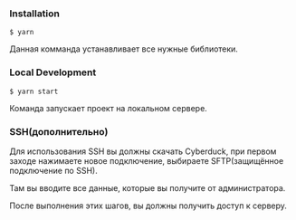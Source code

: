 ### Installation

```
$ yarn
```

Данная комманда устанавливает все нужные библиотеки.

### Local Development

```
$ yarn start
```

Команда запускает проект на локальном сервере.

### SSH(дополнительно)

Для использования SSH вы должны скачать Cyberduck, при первом заходе нажимаете новое подключение, выбираете SFTP(защищённое подключение по SSH).

Там вы вводите все данные, которые вы получите от администратора.

После выполнения этих шагов, вы должны получить доступ к серверу.
